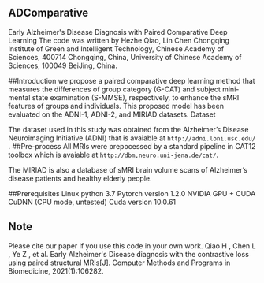 ## ADComparative
Early Alzheimer's Disease Diagnosis with Paired Comparative Deep Learning
The code was written by Hezhe Qiao, Lin Chen Chongqing Institute of Green and Intelligent Technology, Chinese Academy of Sciences, 400714 Chongqing, China, University of
Chinese Academy of Sciences, 100049 BeiJing, China.

##Introduction
we propose a paired comparative deep learning method that measures the
differences of group category (G-CAT) and subject mini-mental state examination (S-MMSE), respectively,
to enhance the sMRI features of groups and individuals. This proposed model has been evaluated on
the ADNI-1, ADNI-2, and MIRIAD datasets.
Dataset

The dataset used in this study was obtained from the Alzheimer’s Disease Neuroimaging Initiative (ADNI) that is avaiable
at `http://adni.loni.usc.edu/` .
##Pre-process
All MRIs were prepocessed by a standard pipeline in CAT12 toolbox
which is avaiable at `http://dbm,neuro.uni-jena.de/cat/`.

The MIRIAD is also a database of sMRI brain volume scans of
Alzheimer’s disease patients and healthy elderly people.

##Prerequisites
Linux python 3.7
Pytorch version 1.2.0
NVIDIA GPU + CUDA CuDNN (CPU mode, untested) Cuda version 10.0.61

## Note
Please cite our paper if you use this code in your own work.
 Qiao H ,  Chen L ,  Ye Z , et al. Early Alzheimer's Disease diagnosis with the contrastive loss using paired structural MRIs[J]. Computer Methods and Programs in Biomedicine, 2021(1):106282.


